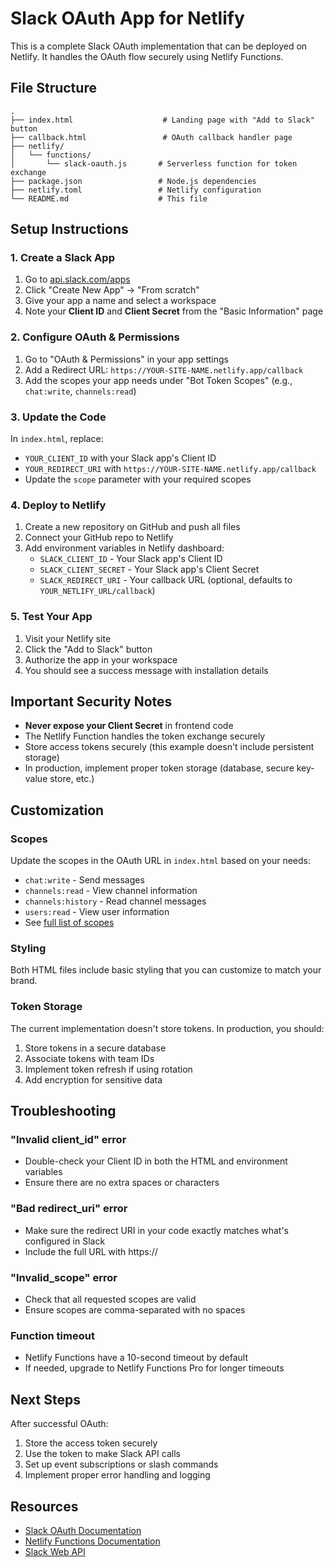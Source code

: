 # Slack OAuth App for Netlify

This is a complete Slack OAuth implementation that can be deployed on Netlify. It handles the OAuth flow securely using Netlify Functions.

## File Structure

```
.
├── index.html                    # Landing page with "Add to Slack" button
├── callback.html                 # OAuth callback handler page
├── netlify/
│   └── functions/
│       └── slack-oauth.js       # Serverless function for token exchange
├── package.json                 # Node.js dependencies
├── netlify.toml                 # Netlify configuration
└── README.md                    # This file
```

## Setup Instructions

### 1. Create a Slack App

1. Go to [api.slack.com/apps](https://api.slack.com/apps)
2. Click "Create New App" → "From scratch"
3. Give your app a name and select a workspace
4. Note your **Client ID** and **Client Secret** from the "Basic Information" page

### 2. Configure OAuth & Permissions

1. Go to "OAuth & Permissions" in your app settings
2. Add a Redirect URL: `https://YOUR-SITE-NAME.netlify.app/callback`
3. Add the scopes your app needs under "Bot Token Scopes" (e.g., `chat:write`, `channels:read`)

### 3. Update the Code

In `index.html`, replace:
- `YOUR_CLIENT_ID` with your Slack app's Client ID
- `YOUR_REDIRECT_URI` with `https://YOUR-SITE-NAME.netlify.app/callback`
- Update the `scope` parameter with your required scopes

### 4. Deploy to Netlify

1. Create a new repository on GitHub and push all files
2. Connect your GitHub repo to Netlify
3. Add environment variables in Netlify dashboard:
   - `SLACK_CLIENT_ID` - Your Slack app's Client ID
   - `SLACK_CLIENT_SECRET` - Your Slack app's Client Secret
   - `SLACK_REDIRECT_URI` - Your callback URL (optional, defaults to `YOUR_NETLIFY_URL/callback`)

### 5. Test Your App

1. Visit your Netlify site
2. Click the "Add to Slack" button
3. Authorize the app in your workspace
4. You should see a success message with installation details

## Important Security Notes

- **Never expose your Client Secret** in frontend code
- The Netlify Function handles the token exchange securely
- Store access tokens securely (this example doesn't include persistent storage)
- In production, implement proper token storage (database, secure key-value store, etc.)

## Customization

### Scopes
Update the scopes in the OAuth URL in `index.html` based on your needs:
- `chat:write` - Send messages
- `channels:read` - View channel information
- `channels:history` - Read channel messages
- `users:read` - View user information
- See [full list of scopes](https://api.slack.com/scopes)

### Styling
Both HTML files include basic styling that you can customize to match your brand.

### Token Storage
The current implementation doesn't store tokens. In production, you should:
1. Store tokens in a secure database
2. Associate tokens with team IDs
3. Implement token refresh if using rotation
4. Add encryption for sensitive data

## Troubleshooting

### "Invalid client_id" error
- Double-check your Client ID in both the HTML and environment variables
- Ensure there are no extra spaces or characters

### "Bad redirect_uri" error
- Make sure the redirect URI in your code exactly matches what's configured in Slack
- Include the full URL with https://

### "Invalid_scope" error
- Check that all requested scopes are valid
- Ensure scopes are comma-separated with no spaces

### Function timeout
- Netlify Functions have a 10-second timeout by default
- If needed, upgrade to Netlify Functions Pro for longer timeouts

## Next Steps

After successful OAuth:
1. Store the access token securely
2. Use the token to make Slack API calls
3. Set up event subscriptions or slash commands
4. Implement proper error handling and logging

## Resources

- [Slack OAuth Documentation](https://api.slack.com/authentication/oauth-v2)
- [Netlify Functions Documentation](https://docs.netlify.com/functions/overview/)
- [Slack Web API](https://api.slack.com/web)